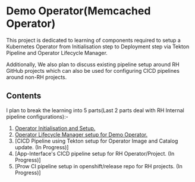 # Demo Operator(Memcached Operator)

This project is dedicated to learning of components required to setup a Kubernetes Operator from Initialisation step to Deployment step via Tekton Pipeline and Operator Lifecycle Manager.

Additionally, We also plan to discuss existing pipeline setup around RH GitHub projects which can also be used for configuring CICD pipelines around non-RH projects.

## Contents

I plan to break the learning into 5 parts(Last 2 parts deal with RH Internal pipeline configurations):-

1. [Operator Initialisation and Setup.](./docs/Operator-Init.md)
2. [Operator Lifecycle Manager setup for Demo Operator.](docs/OLM-setup.md)
3. [CICD Pipeline using Tekton setup for Operator Image and Catalog update. (In Progress)]
4. [App-Interface's CICD pipeline setup for RH Operator/Project. (In Progress)]
5. [Prow CI pipeline setup in openshift/release repo for RH projects. (In Progress)]
